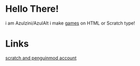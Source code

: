 # Hello There!
i am Azulzini/AzulAlt i make [games](https://therandomsnakegame.w3spaces.com/) on HTML or Scratch type!
# Links
[scratch and penguinmod account](https://scratch.mit.edu/users/AzulAlt/)
